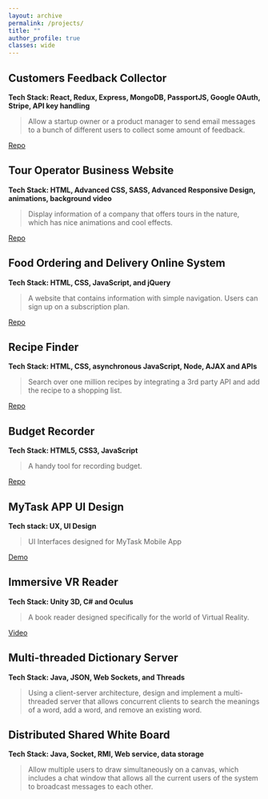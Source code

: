 ```yaml
---
layout: archive
permalink: /projects/
title: ""
author_profile: true
classes: wide
---
```


## Customers Feedback Collector
**Tech Stack: React, Redux, Express, MongoDB, PassportJS, Google OAuth, Stripe, API key handling**
>Allow a startup owner or a product manager to send email messages to a bunch of different users to collect some amount of feedback.

<a href="https://github.com/YifanBu/Feedback-Collector" class="btn btn--info" target="_blank">Repo</a>

## Tour Operator Business Website
**Tech Stack: HTML, Advanced CSS, SASS, Advanced Responsive Design, animations, background video**
>Display information of a company that offers tours in the nature, which has nice animations and cool effects.

<a href="https://github.com/YifanBu/Tour-Operator" class="btn btn--info" target="_blank">Repo</a>

## Food Ordering and Delivery Online System  
**Tech Stack: HTML, CSS, JavaScript, and jQuery**
>A website that contains information with simple navigation. Users can sign up on a subscription plan.

<a href="https://github.com/YifanBu/Food-Delivery" class="btn btn--info" target="_blank">Repo</a>

## Recipe Finder
**Tech Stack: HTML, CSS, asynchronous JavaScript, Node, AJAX and APIs**
>Search over one million recipes by integrating a 3rd party API and add the recipe to a shopping list. 

<a href="https://github.com/YifanBu/Recipe-Finder" class="btn btn--info" target="_blank">Repo</a>

## Budget Recorder
**Tech Stack: HTML5, CSS3, JavaScript**
>A handy tool for recording budget.

<a href="https://github.com/YifanBu/Budget-Recorder" class="btn btn--info" target="_blank">Repo</a>

## MyTask APP UI Design
**Tech stack: UX, UI Design**
>UI Interfaces designed for MyTask Mobile App

<a href="https://yifanbu.github.io/mytask/" class="btn btn--info" target="_blank">Demo</a>

## Immersive VR Reader
**Tech Stack: Unity 3D, C# and Oculus**
>A book reader designed specifically for the world of Virtual Reality.

<a href="https://youtu.be/XDZK9TErmBA" class="btn btn--info" target="_blank">Video</a>

## Multi-threaded Dictionary Server
**Tech Stack: Java, JSON, Web Sockets, and Threads**
>Using a client-server architecture, design and implement a multi-threaded server that allows concurrent clients to search the meanings of a word, add a word, and remove an existing word.

## Distributed Shared White Board
**Tech Stack: Java, Socket, RMI, Web service, data storage**
>Allow multiple users to draw simultaneously on a canvas, which includes a chat window that allows all the current users of the system to broadcast messages to each other.